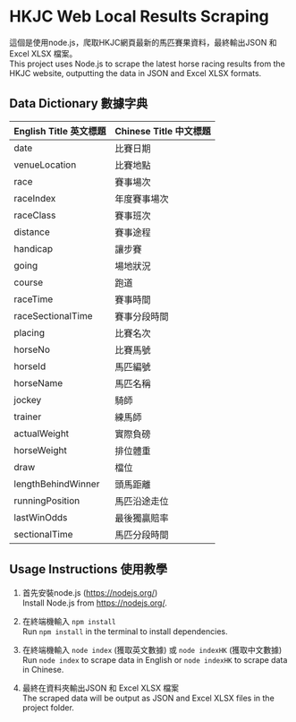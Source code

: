 # HKJC Web Local Results Scraping
這個是使用node.js，爬取HKJC網頁最新的馬匹賽果資料，最終輸出JSON 和 Excel XLSX 檔案。 \
This project uses Node.js to scrape the latest horse racing results from the HKJC website, outputting the data in JSON and Excel XLSX formats. 

## Data Dictionary 數據字典
| English Title 英文標題 | Chinese Title 中文標題 |
|---|---|
| date | 比賽日期 |
| venueLocation | 比賽地點 | 
| race |賽事場次 |
|raceIndex | 年度賽事場次 |
|raceClass | 賽事班次 |
|distance | 賽事途程 |
|handicap | 讓步賽 |
|going | 場地狀況 |
|course | 跑道 |
|raceTime | 賽事時間 |
|raceSectionalTime | 賽事分段時間 |
|placing | 比賽名次 |
|horseNo | 比賽馬號 |
|horseId | 馬匹編號 |
|horseName | 馬匹名稱 |
|jockey | 騎師 |
|trainer | 練馬師 |
|actualWeight | 實際負磅 |
|horseWeight | 排位體重 |
|draw | 檔位 |
|lengthBehindWinner | 頭馬距離 |
|runningPosition | 馬匹沿途走位 |
|lastWinOdds | 最後獨贏賠率 |
|sectionalTime | 馬匹分段時間 |

## Usage Instructions 使用教學
1. 首先安裝node.js (https://nodejs.org/) \
   Install Node.js from https://nodejs.org/. 
   
2. 在終端機輸入 ```npm install``` \
   Run ```npm install``` in the terminal to install dependencies. 
   
3. 在終端機輸入 ```node index``` (獲取英文數據) 或 ```node indexHK``` (獲取中文數據)  \
   Run ```node index``` to scrape data in English or ```node indexHK``` to scrape data in Chinese. 
   
4. 最終在資料夾輸出JSON 和 Excel XLSX 檔案 \
   The scraped data will be output as JSON and Excel XLSX files in the project folder. 
